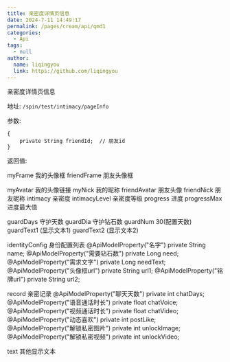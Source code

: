 ```yaml
---
title: 亲密度详情页信息
date: 2024-7-11 14:49:17
permalink: /pages/cream/api/qmd1
categories: 
  - Api
tags: 
  - null
author: 
  name: liqingyou
  link: https://github.com/liqingyou
---
```


亲密度详情页信息

地址:
``
/spin/test/intimacy/pageInfo
``
  
参数:
```
{
    private String friendId;  // 朋友id
}
```

返回值:

myFrame         我的头像框
friendFrame     朋友头像框

myAvatar        我的头像链接
myNick          我的昵称
friendAvatar    朋友头像
friendNick      朋友昵称
intimacy        亲密度
intimacyLevel   亲密度等级
progress        进度
progressMax     进度最大值

guardDays       守护天数
guardDia        守护钻石数
guardNum        30(配置天数)
guardText1      (显示文本1)
guardText2      (显示文本2)

identityConfig  身份配置列表
@ApiModelProperty("名字")
private String name;
@ApiModelProperty("需要钻石数")
private Long need;
@ApiModelProperty("需求文字")
private Long needText;
@ApiModelProperty("头像框url")
private String url1;
@ApiModelProperty("铭牌url")
private String url2;

record     亲密记录
@ApiModelProperty("聊天天数")
private int chatDays;
@ApiModelProperty("语音通话时长")
private float chatVoice;
@ApiModelProperty("视频通话时长")
private float chatVideo;
@ApiModelProperty("动态喜欢")
private int postLike;
@ApiModelProperty("解锁私密图片")
private int unlockImage;
@ApiModelProperty("解锁私密视频")
private int unlockVideo;

text 其他显示文本